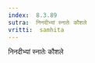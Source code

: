 ```yaml
---
index:  8.3.89
sutra:  निनदीभ्यां स्नातेः कौशले
vritti:  samhita 
---
```


निनदीभ्यां स्नातेः कौशले

